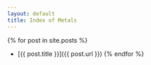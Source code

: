 ```yaml
---
layout: default
title: Index of Metals
---
```


{% for post in site.posts %}
* [{{ post.title }}]({{ post.url }})
{% endfor %}
